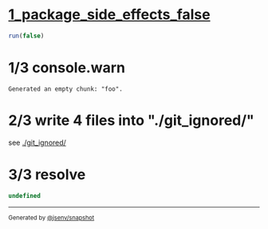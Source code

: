 # [1_package_side_effects_false](../../update_package_side_effects.test.mjs#L42)

```js
run(false)
```

# 1/3 console.warn

```console
Generated an empty chunk: "foo".
```

# 2/3 write 4 files into "./git_ignored/"

see [./git_ignored/](./git_ignored/)

# 3/3 resolve

```js
undefined
```

---

<sub>
  Generated by <a href="https://github.com/jsenv/core/tree/main/packages/independent/snapshot">@jsenv/snapshot</a>
</sub>
